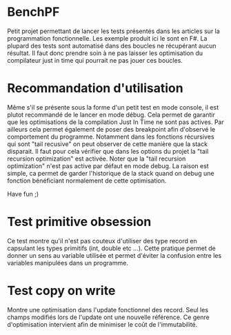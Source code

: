 # BenchPF
Petit projet permettant de lancer les tests présentés dans les articles sur la programmation fonctionnelle. Les exemple produit ici le sont en F#.
La plupard des tests sont automatisé dans des boucles ne récupérant aucun résultat. Il faut donc prendre soin à ne pas laisser les optimisation du compilateur just in time qui pourrait ne pas jouer ces boucles.

# Recommandation d'utilisation
Même s'il se présente sous la forme d'un petit test en mode console, il est plutot recommandé de le lancer en mode débug. Cela permet de garantir que les optimisations de la compilation Just In Time ne sont pas actives.
Par ailleurs cela permet également de poser des breakpoint afin d'observé le comportement du programme. Notamment dans les fonctions récursives qui sont "tail recusive" on peut observer de cette manière que la stack disparait. Il faut pour cela vérifier que dans les options du projet la "tail recursion optimization" est activée.
Noter que la "tail recursion optimization" n'est pas active par défaut en mode debug. La raison est simple, ca permet de garder l'historique de la stack quand on debug une fonction bénéficiant normalement de cette optimisation.

Have fun ;)

# Test primitive obsession
Ce test montre qu'il n'est pas couteux d'utiliser des type record en capsulant les types primitifs (int, double etc ...).
Cette pratique permet de donner un sens au variable utilisée et permet d'éviter la confusion entre les variables manipulées dans un programme.

# Test copy on write
Montre une optimisation dans l'update fonctionnel des record. Seul les champs modifiés lors de l'update ont une nouvelle référence.
Ce genre d'optimisation intervient afin de minimiser le coût de l'immutabilité.
